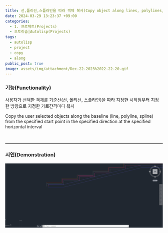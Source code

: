 ```yaml
---
title: 선,폴리선,스플라인을 따라 객체 복사(Copy object along lines, polylines, splines)
date: 2024-03-29 13:23:37 +09:00
categories:
  - 1. 프로젝트(Projects)
  - 오토리습|Autolisp(Projects)
tags:
  - autolisp
  - project
  - copy
  - along
public_post: true
image: assets/img/attachment/Dec-22-2023%2022-22-20.gif
---
```



### 기능(Functionality)
사용자가 선택한 객체를 기준선(선, 폴리선, 스플라인)을 따라 지정한 시작점부터 지정한 방향으로 지정한 가로간격마다 복사

Copy the user selected objects along the baseline (line, polyline, spline) from the specified start point in the specified direction at the specified horizontal interval


<br>
<hr>

### 시연(Demonstration)
![](assets/img/attachment/Dec-22-2023%2022-22-20.gif)